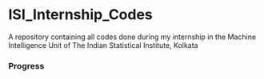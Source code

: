 # ISI_Internship_Codes
A repository containing all codes done during my internship in the Machine Intelligence Unit of The Indian Statistical Institute, Kolkata

### Progress  
